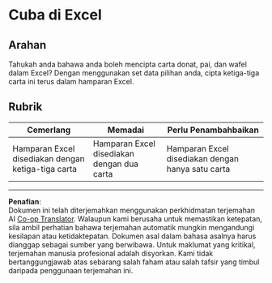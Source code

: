 <!--
CO_OP_TRANSLATOR_METADATA:
{
  "original_hash": "1e00fe6a244c2f8f9a794c862661dd4f",
  "translation_date": "2025-08-28T18:40:57+00:00",
  "source_file": "3-Data-Visualization/11-visualization-proportions/assignment.md",
  "language_code": "ms"
}
-->
# Cuba di Excel

## Arahan

Tahukah anda bahawa anda boleh mencipta carta donat, pai, dan wafel dalam Excel? Dengan menggunakan set data pilihan anda, cipta ketiga-tiga carta ini terus dalam hamparan Excel.

## Rubrik

| Cemerlang                                              | Memadai                                          | Perlu Penambahbaikan                                  |
| ------------------------------------------------------- | ------------------------------------------------ | ----------------------------------------------------- |
| Hamparan Excel disediakan dengan ketiga-tiga carta      | Hamparan Excel disediakan dengan dua carta       | Hamparan Excel disediakan dengan hanya satu carta     |

---

**Penafian**:  
Dokumen ini telah diterjemahkan menggunakan perkhidmatan terjemahan AI [Co-op Translator](https://github.com/Azure/co-op-translator). Walaupun kami berusaha untuk memastikan ketepatan, sila ambil perhatian bahawa terjemahan automatik mungkin mengandungi kesilapan atau ketidaktepatan. Dokumen asal dalam bahasa asalnya harus dianggap sebagai sumber yang berwibawa. Untuk maklumat yang kritikal, terjemahan manusia profesional adalah disyorkan. Kami tidak bertanggungjawab atas sebarang salah faham atau salah tafsir yang timbul daripada penggunaan terjemahan ini.